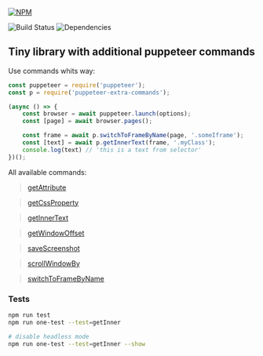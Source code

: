 [![NPM](https://nodei.co/npm/puppeteer-extra-commands.png?downloads=true&stars=true)](https://nodei.co/npm/puppeteer-extra-commands/)

![Build Status](https://travis-ci.org/k03mad/puppeteer-extra-commands.svg?branch=master) ![Dependencies](https://david-dm.org/k03mad/puppeteer-extra-commands.svg)

## Tiny library with additional puppeteer commands

Use commands whits way:

```js
const puppeteer = require('puppeteer');
const p = require('puppeteer-extra-commands');

(async () => {
    const browser = await puppeteer.launch(options);
    const [page] = await browser.pages();

    const frame = await p.switchToFrameByName(page, '.someIframe');
    const [text] = await p.getInnerText(frame, '.myClass');
    console.log(text) // 'this is a text from selector'
})();
```

All available commands:

> [getAttribute](https://github.com/k03mad/puppeteer-extra-commands/blob/master/commands/getAttribute.js)

> [getCssProperty](https://github.com/k03mad/puppeteer-extra-commands/blob/master/commands/getCssProperty.js)

> [getInnerText](https://github.com/k03mad/puppeteer-extra-commands/blob/master/commands/getInnerText.js)

> [getWindowOffset](https://github.com/k03mad/puppeteer-extra-commands/blob/master/commands/getWindowOffset.js)

> [saveScreenshot](https://github.com/k03mad/puppeteer-extra-commands/blob/master/commands/saveScreenshot.js)

> [scrollWindowBy](https://github.com/k03mad/puppeteer-extra-commands/blob/master/commands/scrollWindowBy.js)

> [switchToFrameByName](https://github.com/k03mad/puppeteer-extra-commands/blob/master/commands/switchToFrameByName.js)

### Tests

```bash
npm run test
npm run one-test --test=getInner

# disable headless mode
npm run one-test --test=getInner --show
```
